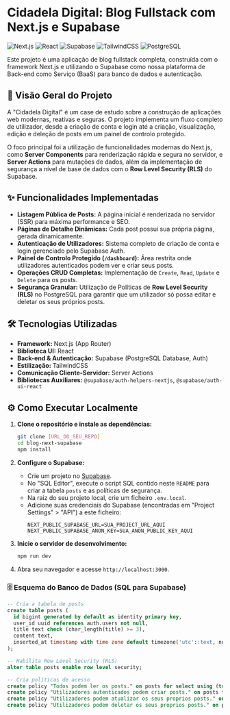 # Cidadela Digital: Blog Fullstack com Next.js e Supabase

![Next.js](https://img.shields.io/badge/Next.js-000000?style=for-the-badge&logo=next.js&logoColor=white)
![React](https://img.shields.io/badge/React-20232A?style=for-the-badge&logo=react&logoColor=61DAFB)
![Supabase](https://img.shields.io/badge/Supabase-3ECF8E?style=for-the-badge&logo=supabase&logoColor=white)
![TailwindCSS](https://img.shields.io/badge/Tailwind_CSS-38B2AC?style=for-the-badge&logo=tailwind-css&logoColor=white)
![PostgreSQL](https://img.shields.io/badge/PostgreSQL-4169E1?style=for-the-badge&logo=postgresql&logoColor=white)

Este projeto é uma aplicação de blog fullstack completa, construída com o framework Next.js e utilizando o Supabase como nossa plataforma de Back-end como Serviço (BaaS) para banco de dados e autenticação.

## 🎯 Visão Geral do Projeto

A "Cidadela Digital" é um case de estudo sobre a construção de aplicações web modernas, reativas e seguras. O projeto implementa um fluxo completo de utilizador, desde a criação de conta e login até a criação, visualização, edição e deleção de posts em um painel de controlo protegido.

O foco principal foi a utilização de funcionalidades modernas do Next.js, como **Server Components** para renderização rápida e segura no servidor, e **Server Actions** para mutações de dados, além da implementação de segurança a nível de base de dados com o **Row Level Security (RLS)** do Supabase.

## ✨ Funcionalidades Implementadas

- **Listagem Pública de Posts:** A página inicial é renderizada no servidor (SSR) para máxima performance e SEO.
- **Páginas de Detalhe Dinâmicas:** Cada post possui sua própria página, gerada dinamicamente.
- **Autenticação de Utilizadores:** Sistema completo de criação de conta e login gerenciado pelo Supabase Auth.
- **Painel de Controlo Protegido (`/dashboard`):** Área restrita onde utilizadores autenticados podem ver e criar seus posts.
- **Operações CRUD Completas:** Implementação de `Create`, `Read`, `Update` e `Delete` para os posts.
- **Segurança Granular:** Utilização de Políticas de **Row Level Security (RLS)** no PostgreSQL para garantir que um utilizador só possa editar e deletar os seus próprios posts.

## 🛠️ Tecnologias Utilizadas

- **Framework:** Next.js (App Router)
- **Biblioteca UI:** React
- **Back-end & Autenticação:** Supabase (PostgreSQL Database, Auth)
- **Estilização:** TailwindCSS
- **Comunicação Cliente-Servidor:** Server Actions
- **Bibliotecas Auxiliares:** `@supabase/auth-helpers-nextjs`, `@supabase/auth-ui-react`

## ⚙️ Como Executar Localmente

1.  **Clone o repositório e instale as dependências:**
    ```bash
    git clone [URL_DO_SEU_REPO]
    cd blog-next-supabase
    npm install
    ```

2.  **Configure o Supabase:**
    - Crie um projeto no [Supabase](https://supabase.com).
    - No "SQL Editor", execute o script SQL contido neste `README` para criar a tabela `posts` e as políticas de segurança.
    - Na raiz do seu projeto local, crie um ficheiro `.env.local`.
    - Adicione suas credenciais do Supabase (encontradas em "Project Settings" > "API") a este ficheiro:
      ```env
      NEXT_PUBLIC_SUPABASE_URL=SUA_PROJECT_URL_AQUI
      NEXT_PUBLIC_SUPABASE_ANON_KEY=SUA_ANON_PUBLIC_KEY_AQUI
      ```

3.  **Inicie o servidor de desenvolvimento:**
    ```bash
    npm run dev
    ```

4.  Abra seu navegador e acesse `http://localhost:3000`.

### 🗄️ Esquema do Banco de Dados (SQL para Supabase)
```sql
-- Cria a tabela de posts
create table posts (
  id bigint generated by default as identity primary key,
  user_id uuid references auth.users not null,
  title text check (char_length(title) >= 3),
  content text,
  inserted_at timestamp with time zone default timezone('utc'::text, now()) not null
);

-- Habilita Row Level Security (RLS)
alter table posts enable row level security;

-- Cria políticas de acesso
create policy "Todos podem ler os posts." on posts for select using (true);
create policy "Utilizadores autenticados podem criar posts." on posts for insert with check (auth.uid() = user_id);
create policy "Utilizadores podem atualizar os seus proprios posts." on posts for update using (auth.uid() = user_id);
create policy "Utilizadores podem deletar os seus proprios posts." on posts for delete using (auth.uid() = user_id);